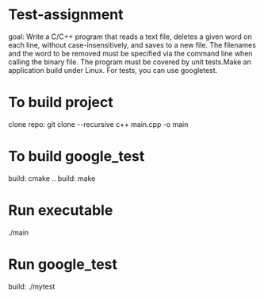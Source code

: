 # Test-assignment
goal: Write a C/C++ program that reads a text file, deletes a given word on each line, without case-insensitively, and saves to a new file. The filenames and the word to be removed must be specified via the command line when calling the binary file. The program must be covered by unit tests.Make an application build under Linux.  For tests, you can use googletest.

# To build project
clone repo: git clone <url> --recursive
c++ main.cpp -o main

# To build google_test
build: cmake ..
build: make

# Run executable
./main

# Run google_test
build: ./mytest
